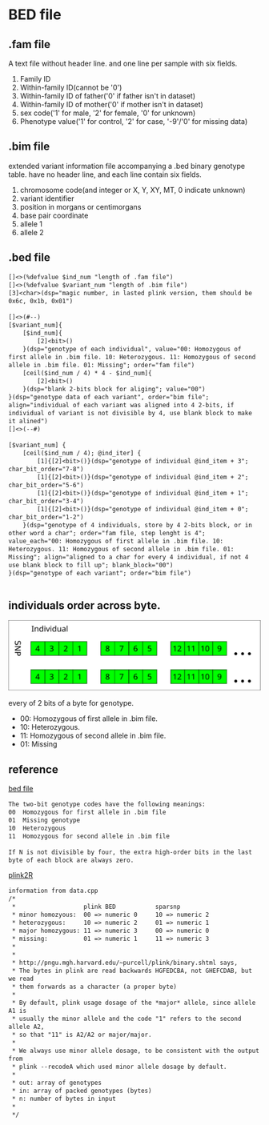 # BED file

## .fam file
A text file without header line. and one line per sample with six fields.
1. Family ID
2. Within-family ID(cannot be '0')
3. Within-family ID of father('0' if father isn't in dataset)
4. Within-family ID of mother('0' if mother isn't in dataset)
5. sex code('1' for male, '2' for female, '0' for unknown)
6. Phenotype value('1' for control, '2' for case, '-9'/'0' for missing data)


## .bim file  
extended variant information file accompanying a .bed binary genotype table. have no
header line, and each line contain six fields.
1. chromosome code(and integer or X, Y, XY, MT, 0 indicate unknown)
2. variant identifier
3. position in morgans or centimorgans
4. base pair coordinate
5. allele 1
6. allele 2

## .bed file

```
[]<>(%defvalue $ind_num "length of .fam file")
[]<>(%defvalue $variant_num "length of .bim file")
[3]<char>(dsp="magic number, in lasted plink version, them should be 0x6c, 0x1b, 0x01")

[]<>(#--)
[$variant_num]{
    [$ind_num]{
        [2]<bit>()
    }(dsp="genotype of each individual", value="00: Homozygous of first allele in .bim file. 10: Heterozygous. 11: Homozygous of second allele in .bim file. 01: Missing"; order="fam file")
    [ceil($ind_num / 4) * 4 - $ind_num]{
        [2]<bit>()
    }(dsp="blank 2-bits block for aliging"; value="00")
}(dsp="genotype data of each variant", order="bim file"; align="individual of each variant was aligned into 4 2-bits, if individual of variant is not divisible by 4, use blank block to make it alined")
[]<>(--#)

[$variant_num] {
    [ceil($ind_num / 4); @ind_iter] {
        [1]{[2]<bit>()}(dsp="genotype of individual @ind_item + 3"; char_bit_order="7-8")
        [1]{[2]<bit>()}(dsp="genotype of individual @ind_item + 2"; char_bit_order="5-6")
        [1]{[2]<bit>()}(dsp="genotype of individual @ind_item + 1"; char_bit_order="3-4")
        [1]{[2]<bit>()}(dsp="genotype of individual @ind_item + 0"; char_bit_order="1-2")
    }(dsp="genotype of 4 individuals, store by 4 2-bits block, or in other word a char"; order="fam file, step lenght is 4"; value_each="00: Homozygous of first allele in .bim file. 10: Heterozygous. 11: Homozygous of second allele in .bim file. 01: Missing"; align="aligned to a char for every 4 individual, if not 4 use blank block to fill up"; blank_block="00")
}(dsp="genotype of each variant"; order="bim file")


```

## individuals order across byte.

![plink_bed_file](./imgs/plink_bed_file.svg)

every of 2 bits of a byte for genotype.  
* 00: Homozygous of first allele in .bim file.
* 10: Heterozygous.
* 11: Homozygous of second allele in .bim file.
* 01: Missing

## reference

[bed file](https://www.cog-genomics.org/plink/1.9/formats)

```
The two-bit genotype codes have the following meanings:
00	Homozygous for first allele in .bim file
01	Missing genotype
10	Heterozygous
11	Homozygous for second allele in .bim file

If N is not divisible by four, the extra high-order bits in the last byte of each block are always zero.
```

[plink2R](https://github.com/gabraham/plink2R/blob/master/plink2R/src/data.cpp)

```
information from data.cpp
/*
 *                   plink BED           sparsnp
 * minor homozyous:  00 => numeric 0     10 => numeric 2
 * heterozygous:     10 => numeric 2     01 => numeric 1
 * major homozygous: 11 => numeric 3     00 => numeric 0
 * missing:          01 => numeric 1     11 => numeric 3
 *
 *
 * http://pngu.mgh.harvard.edu/~purcell/plink/binary.shtml says,
 * The bytes in plink are read backwards HGFEDCBA, not GHEFCDAB, but we read
 * them forwards as a character (a proper byte)
 *
 * By default, plink usage dosage of the *major* allele, since allele A1 is
 * usually the minor allele and the code "1" refers to the second allele A2,
 * so that "11" is A2/A2 or major/major.
 *
 * We always use minor allele dosage, to be consistent with the output from
 * plink --recodeA which used minor allele dosage by default.
 *
 * out: array of genotypes
 * in: array of packed genotypes (bytes)
 * n: number of bytes in input
 *
 */
```
